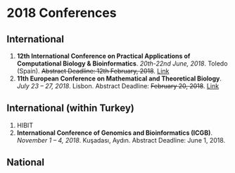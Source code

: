 # 2018 Conferences

## International

1. **12th International Conference on Practical Applications of Computational Biology & Bioinformatics**. *20th-22nd June, 2018*. Toledo (Spain). ~~Abstract Deadline: 12th February, 2018~~. [Link](www.pacbb.net)
2. **11th European Conference on Mathematical and Theoretical Biology**. *July 23 – 27, 2018*. Lisbon. Abstract Deadline: ~~February 20, 2018~~. [Link](http://www.ecmtb2018.org/)

## International (within Turkey)

1. HIBIT
2. **International Conference of Genomics and Bioinformatics (ICGB)**. *November 1 – 4, 2018*. Kuşadası, Aydın. Abstract Deadline: June 1, 2018. 

## National

